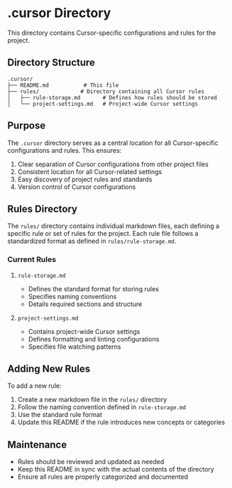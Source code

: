 # .cursor Directory

This directory contains Cursor-specific configurations and rules for the project.

## Directory Structure

```
.cursor/
├── README.md           # This file
├── rules/             # Directory containing all Cursor rules
│   ├── rule-storage.md       # Defines how rules should be stored
│   └── project-settings.md   # Project-wide Cursor settings
```

## Purpose

The `.cursor` directory serves as a central location for all Cursor-specific configurations and rules. This ensures:

1. Clear separation of Cursor configurations from other project files
2. Consistent location for all Cursor-related settings
3. Easy discovery of project rules and standards
4. Version control of Cursor configurations

## Rules Directory

The `rules/` directory contains individual markdown files, each defining a specific rule or set of rules for the project. Each rule file follows a standardized format as defined in `rules/rule-storage.md`.

### Current Rules

1. `rule-storage.md`
   - Defines the standard format for storing rules
   - Specifies naming conventions
   - Details required sections and structure

2. `project-settings.md`
   - Contains project-wide Cursor settings
   - Defines formatting and linting configurations
   - Specifies file watching patterns

## Adding New Rules

To add a new rule:

1. Create a new markdown file in the `rules/` directory
2. Follow the naming convention defined in `rule-storage.md`
3. Use the standard rule format
4. Update this README if the rule introduces new concepts or categories

## Maintenance

- Rules should be reviewed and updated as needed
- Keep this README in sync with the actual contents of the directory
- Ensure all rules are properly categorized and documented
